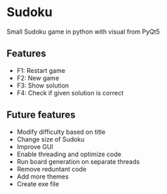 # Sudoku
Small Sudoku game in python with visual from PyQt5

## Features

* F1: Restart game
* F2: New game
* F3: Show solution
* F4: Check if given solution is correct

## Future features
* Modify difficulty based on title
* Change size of Sudoku
* Improve GUI
* Enable threading and optimize code
* Run board generation on separate threads
* Remove reduntant code
* Add more themes
* Create exe file
